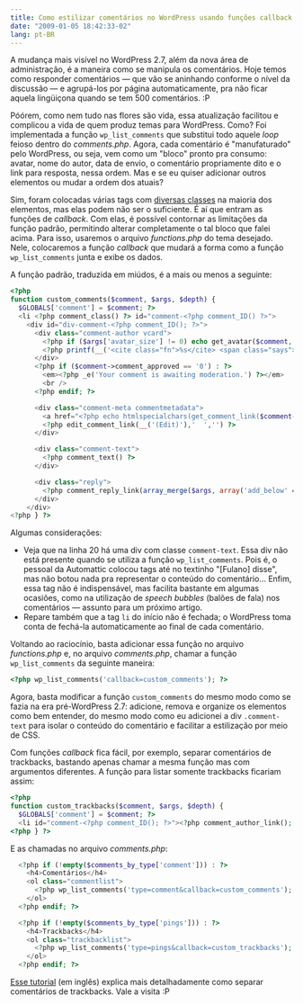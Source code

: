 ```yaml
---
title: Como estilizar comentários no WordPress usando funções callback
date: "2009-01-05 18:42:33-02"
lang: pt-BR
---
```


A mudança mais visível no WordPress 2.7, além da nova área de administração, é a maneira como se manipula os comentários. Hoje temos como responder comentários — que vão se aninhando conforme o nível da discussão — e agrupá-los por página automaticamente, pra não ficar aquela lingüiçona quando se tem 500 comentários. :P

Póórem, como nem tudo nas flores são vida, essa atualização facilitou e complicou a vida de quem produz temas para WordPress. Como? Foi implementada a função `wp_list_comments` que substitui todo aquele _loop_ feioso dentro do _comments.php_. Agora, cada comentário é "manufaturado" pelo WordPress, ou seja, vem como um "bloco" pronto pra consumo: avatar, nome do autor, data de envio, o comentário propriamente dito e o link para resposta, nessa ordem. Mas e se eu quiser adicionar outros elementos ou mudar a ordem dos atuais?

Sim, foram colocadas várias tags com [diversas classes](http://codex.wordpress.org/Migrating_Plugins_and_Themes_to_2.7/Enhanced_Comment_Display#CSS_Styling) na maioria dos elementos, mas elas podem não ser o suficiente. É aí que entram as funções de _callback_. Com elas, é possível contornar as limitações da função padrão, permitindo alterar completamente o tal bloco que falei acima. Para isso, usaremos o arquivo _functions.php_ do tema desejado. Nele, colocaremos a função _callback_ que mudará a forma como a função `wp_list_comments` junta e exibe os dados.

A função padrão, traduzida em miúdos, é a mais ou menos a seguinte:

```php
<?php
function custom_comments($comment, $args, $depth) {
  $GLOBALS['comment'] = $comment; ?>
  <li <?php comment_class() ?> id="comment-<?php comment_ID() ?>">
    <div id="div-comment-<?php comment_ID(); ?>">
      <div class="comment-author vcard">
        <?php if ($args['avatar_size'] != 0) echo get_avatar($comment, $args['avatar_size'], $default); ?>
        <?php printf(__('<cite class="fn">%s</cite> <span class="says">says:</span>'), get_comment_author_link()) ?>
      </div>
      <?php if ($comment->comment_approved == '0') : ?>
        <em><?php _e('Your comment is awaiting moderation.') ?></em>
        <br />
      <?php endif; ?>

      <div class="comment-meta commentmetadata">
        <a href="<?php echo htmlspecialchars(get_comment_link($comment->comment_ID)) ?>"><?php printf(__('%1$s at %2$s'), get_comment_date(),  get_comment_time()) ?></a>
        <?php edit_comment_link(__('(Edit)'),'  ','') ?>
      </div>

      <div class="comment-text">
        <?php comment_text() ?>
      </div>

      <div class="reply">
        <?php comment_reply_link(array_merge($args, array('add_below' => 'div-comment', 'depth' => $depth, 'max_depth' => $args['max_depth']))) ?>
      </div>
    </div>
<?php } ?>
```

Algumas considerações:

- Veja que na linha 20 há uma div com classe `comment-text`. Essa div não está presente quando se utiliza a função `wp_list_comments`. Pois é, o pessoal da Automattic colocou tags até no textinho "[Fulano] disse", mas não botou nada pra representar o conteúdo do comentário... Enfim, essa tag não é indispensável, mas facilita bastante em algumas ocasiões, como na utilização de _speech bubbles_ (balões de fala) nos comentários — assunto para um próximo artigo.
- Repare também que a tag `li` do início não é fechada; o WordPress toma conta de fechá-la automaticamente ao final de cada comentário.

Voltando ao raciocínio, basta adicionar essa função no arquivo _functions.php_ e, no arquivo _comments.php_, chamar a função `wp_list_comments` da seguinte maneira:

```php
<?php wp_list_comments('callback=custom_comments'); ?>
```

Agora, basta modificar a função `custom_comments` do mesmo modo como se fazia na era pré-WordPress 2.7: adicione, remova e organize os elementos como bem entender, do mesmo modo como eu adicionei a div `.comment-text` para isolar o conteúdo do comentário e facilitar a estilização por meio de CSS.

Com funções _callback_ fica fácil, por exemplo, separar comentários de trackbacks, bastando apenas chamar a mesma função mas com argumentos diferentes. A função para listar somente trackbacks ficariam assim:

```php
<?php
function custom_trackbacks($comment, $args, $depth) {
  $GLOBALS['comment'] = $comment; ?>
  <li id="comment-<?php comment_ID(); ?>"><?php comment_author_link(); ?>
<?php } ?>
```

E as chamadas no arquivo _comments.php_:

```php
  <?php if (!empty($comments_by_type['comment'])) : ?>
    <h4>Comentários</h4>
    <ol class="commentlist">
      <?php wp_list_comments('type=comment&callback=custom_comments'); ?>
    </ol>
  <?php endif; ?>

  <?php if (!empty($comments_by_type['pings'])) : ?>
    <h4>Trackbacks</h4>
    <ol class="trackbacklist">
      <?php wp_list_comments('type=pings&callback=custom_trackbacks'); ?>
    </ol>
  <?php endif; ?>
```

[Esse tutorial](http://sivel.net/2008/10/wp-27-comment-separation/) (em inglês) explica mais detalhadamente como separar comentários de trackbacks. Vale a visita :P

